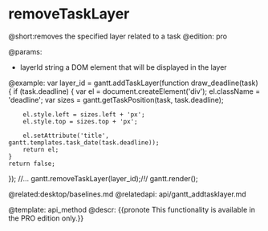 removeTaskLayer
=============

@short:removes the specified layer related to a task
@edition: pro


@params:
- layerId		string		a DOM element that will be displayed in the layer


@example:
var layer_id = gantt.addTaskLayer(function draw_deadline(task) {
	if (task.deadline) {
		var el = document.createElement('div');
		el.className = 'deadline';
		var sizes = gantt.getTaskPosition(task, task.deadline);

		el.style.left = sizes.left + 'px';
		el.style.top = sizes.top + 'px';

		el.setAttribute('title', gantt.templates.task_date(task.deadline));
		return el;
	}
	return false;
});
//...
gantt.removeTaskLayer(layer_id);/*!*/
gantt.render();

@related:desktop/baselines.md
@relatedapi:
  api/gantt_addtasklayer.md

	
@template:	api_method
@descr:
{{pronote This functionality is available in the PRO edition only.}}